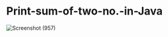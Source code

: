# Print-sum-of-two-no.-in-Java

![Screenshot (957)](https://github.com/user-attachments/assets/518a892d-efc2-46fc-b6a0-aa9291177b75)
